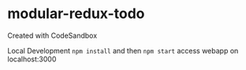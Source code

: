 # modular-redux-todo
Created with CodeSandbox

Local Development
`npm install` and then `npm start`
access webapp on localhost:3000
